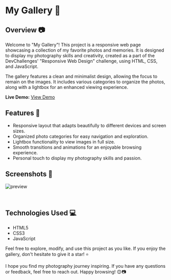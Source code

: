 # My Gallery  🚀


## Overview 📷

Welcome to "My Gallery"! This project is a responsive web page showcasing a collection of my favorite photos and memories. It is designed to display my photography skills and creativity, created as a part of the DevChallenges' "Responsive Web Design" challenge, using HTML, CSS, and JavaScript.

The gallery features a clean and minimalist design, allowing the focus to remain on the images. It includes various categories to organize the photos, along with a lightbox for an enhanced viewing experience.

**Live Demo:** [View Demo](https://your-demo-link.com)

## Features 🌟

- Responsive layout that adapts beautifully to different devices and screen sizes.
- Organized photo categories for easy navigation and exploration.
- Lightbox functionality to view images in full size.
- Smooth transitions and animations for an enjoyable browsing experience.
- Personal touch to display my photography skills and passion.

## Screenshots 📸

![preview](https://github.com/rahil1202/dev-challanges/assets/104057403/d6999f1a-90b0-47c8-8306-156d4a65b163)

<br>

## Technologies Used 💻

- HTML5
- CSS3
- JavaScript



Feel free to explore, modify, and use this project as you like. If you enjoy the gallery, don't hesitate to give it a star! ⭐️

I hope you find my photography journey inspiring. If you have any questions or feedback, feel free to reach out. Happy browsing! 😊📷

